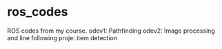 # ros_codes
ROS codes from my course.
odev1: Pathfinding
odev2: Image processing and line following
proje: item detection

